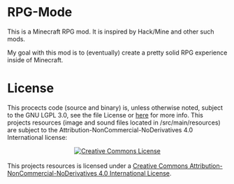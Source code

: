# RPG-Mode
This is a Minecraft RPG mod. It is inspired by Hack/Mine and other such mods.

My goal with this mod is to (eventually) create a pretty solid RPG experience inside of Minecraft.

# License
This procects code (source and binary) is, unless otherwise noted, subject to the GNU LGPL 3.0,  see the file License or [here](https://www.gnu.org/licenses/lgpl-3.0.en.html) for more info.
This projects resources (image and sound files located in /src/main/resources) are subject to the Attribution-NonCommercial-NoDerivatives 4.0 International license:

<a rel="license" href="http://creativecommons.org/licenses/by-nc-nd/4.0/"><center><img alt="Creative Commons License" style="border-width:0" src="https://i.creativecommons.org/l/by-nc-nd/4.0/88x31.png" /></center></a><br />This projects resources is licensed under a <a rel="license" href="http://creativecommons.org/licenses/by-nc-nd/4.0/">Creative Commons Attribution-NonCommercial-NoDerivatives 4.0 International License</a>.
